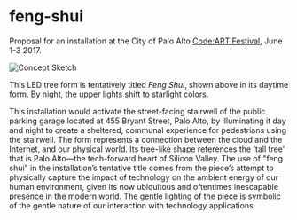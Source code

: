 # feng-shui
Proposal for an installation at the City of Palo Alto [Code:ART Festival](http://www.cityofpaloalto.org/gov/depts/csd/public_art/codeart.asp), June 1-3 2017.

![Concept Sketch](https://github.com/mog96/feng-shui/blob/master/fs_concept-sketch.jpg)

This LED tree form is tentatively titled _Feng Shui_, shown above in its daytime form. By night, the upper lights shift to starlight colors.

This installation would activate the street-facing stairwell of the public parking garage located at 455 Bryant Street, Palo Alto, by illuminating it day and night to create a sheltered, communal experience for pedestrians using the stairwell. The form represents a connection between the cloud and the Internet, and our physical world. Its tree-like shape references the 'tall tree' that is Palo Alto—the tech-forward heart of Silicon Valley. The use of "feng shui" in the installation’s tentative title comes from the piece’s attempt to physically capture the impact of technology on the ambient energy of our human environment, given its now ubiquitous and oftentimes inescapable presence in the modern world. The gentle lighting of the piece is symbolic of the gentle nature of our interaction with technology applications.
